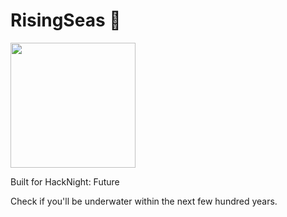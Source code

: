 # RisingSeas 🌊

<img src="https://cloud.githubusercontent.com/assets/6137845/17829078/becea866-6656-11e6-8568-c173c63ac614.png" width="200">


Built for HackNight: Future

Check if you'll be underwater within the next few hundred years. 
